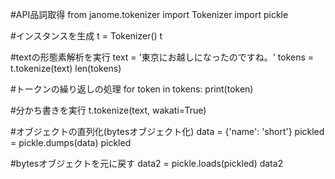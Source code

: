#API品詞取得
from janome.tokenizer import Tokenizer
import pickle

#インスタンスを生成
t = Tokenizer()
t

#textの形態素解析を実行
text = '東京にお越しになったのですね。'
tokens = t.tokenize(text)
len(tokens)

#トークンの繰り返しの処理
for token in tokens:
    print(token)

#分かち書きを実行
t.tokenize(text, wakati=True)

#オブジェクトの直列化(bytesオブジェクト化)
data = {'name': 'short'}
pickled = pickle.dumps(data)
pickled

#bytesオブジェクトを元に戻す
data2 = pickle.loads(pickled)
data2
